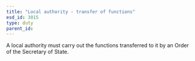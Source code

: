 ```yaml
---
title: "Local authority - transfer of functions"
esd_id: 3015
type: duty
parent_id:  
---
```


A local authority must carry out the functions transferred to it by an Order of the Secretary of State.

